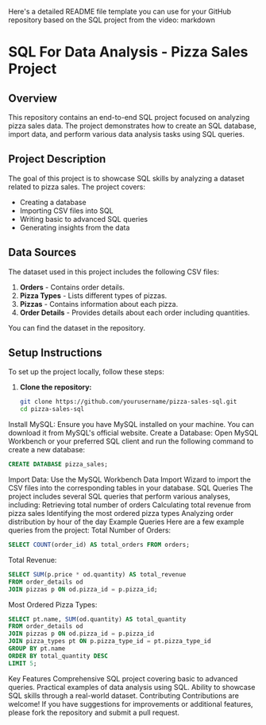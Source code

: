 Here's a detailed README file template you can use for your GitHub repository based on the SQL project from the video:
markdown
# SQL For Data Analysis - Pizza Sales Project

## Overview
This repository contains an end-to-end SQL project focused on analyzing pizza sales data. The project demonstrates how to create an SQL database, import data, and perform various data analysis tasks using SQL queries.

## Project Description
The goal of this project is to showcase SQL skills by analyzing a dataset related to pizza sales. The project covers:
- Creating a database
- Importing CSV files into SQL
- Writing basic to advanced SQL queries
- Generating insights from the data

## Data Sources
The dataset used in this project includes the following CSV files:
1. **Orders** - Contains order details.
2. **Pizza Types** - Lists different types of pizzas.
3. **Pizzas** - Contains information about each pizza.
4. **Order Details** - Provides details about each order including quantities.

You can find the dataset in the repository.

## Setup Instructions
To set up the project locally, follow these steps:

1. **Clone the repository:**
   ```bash
   git clone https://github.com/yourusername/pizza-sales-sql.git
   cd pizza-sales-sql

Install MySQL: Ensure you have MySQL installed on your machine. You can download it from MySQL's official website.
Create a Database: Open MySQL Workbench or your preferred SQL client and run the following command to create a new database:
```sql
CREATE DATABASE pizza_sales;
```
Import Data: Use the MySQL Workbench Data Import Wizard to import the CSV files into the corresponding tables in your database.
SQL Queries
The project includes several SQL queries that perform various analyses, including:
Retrieving total number of orders
Calculating total revenue from pizza sales
Identifying the most ordered pizza types
Analyzing order distribution by hour of the day
Example Queries
Here are a few example queries from the project:
Total Number of Orders:
```sql
SELECT COUNT(order_id) AS total_orders FROM orders;
```
Total Revenue:
```sql
SELECT SUM(p.price * od.quantity) AS total_revenue
FROM order_details od
JOIN pizzas p ON od.pizza_id = p.pizza_id;
```
Most Ordered Pizza Types:
```sql
SELECT pt.name, SUM(od.quantity) AS total_quantity
FROM order_details od
JOIN pizzas p ON od.pizza_id = p.pizza_id
JOIN pizza_types pt ON p.pizza_type_id = pt.pizza_type_id
GROUP BY pt.name
ORDER BY total_quantity DESC
LIMIT 5;
```
Key Features
Comprehensive SQL project covering basic to advanced queries.
Practical examples of data analysis using SQL.
Ability to showcase SQL skills through a real-world dataset.
Contributing
Contributions are welcome! If you have suggestions for improvements or additional features, please fork the repository and submit a pull request.




